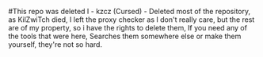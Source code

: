 #This repo was deleted
I - kzcz (Cursed) - Deleted most of the repository, as KilZwiTch died, I left the proxy checker as I don't really care, but the rest are of my property, so i have the rights to delete them, If you need any of the tools that were here, Searches them somewhere else or make them yourself, they're not so hard.
